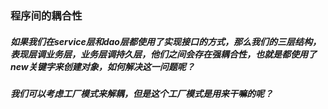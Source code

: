 ### 程序间的耦合性
##### 如果我们在service层和dao层都使用了实现接口的方式，那么我们的三层结构，表现层调业务层，业务层调持久层，他们之间会存在强耦合性，也就是都使用了new关键字来创建对象，如何解决这一问题呢？
##### 我们可以考虑工厂模式来解耦，但是这个工厂模式是用来干嘛的呢？
